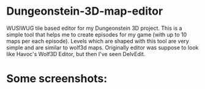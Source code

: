 # Dungeonstein-3D-map-editor

WUSIWUG tile based editor for my Dungeonstein 3D project.
This is a simple tool that helps me to create episodes for my game (with up to 10 maps per each episode).
Levels which are shaped with this tool are very simple and are similar to wolf3d maps.
Originally editor was suppose to look like Havoc's Wolf3D Editor, but then I've seen DelvEdit.

# Some screenshots:
